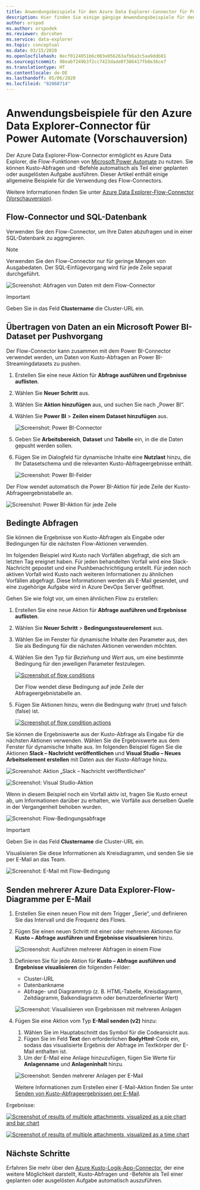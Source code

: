 ```yaml
---
title: Anwendungsbeispiele für den Azure Data Explorer-Connector für Power Automate (Vorschauversion)
description: Hier finden Sie einige gängige Anwendungsbeispiele für den Azure Data Explorer-Connector für Power Automate.
author: orspod
ms.author: orspodek
ms.reviewer: dorcohen
ms.service: data-explorer
ms.topic: conceptual
ms.date: 03/15/2020
ms.openlocfilehash: 0ecf0124051b6c003e056263afb6a3c5aa9ddb81
ms.sourcegitcommit: 98eabf249b3f2cc7423dade0f386417fb8e36ce7
ms.translationtype: HT
ms.contentlocale: de-DE
ms.lasthandoff: 05/06/2020
ms.locfileid: "82868714"
---
```

# <a name="usage-examples-for-azure-data-explorer-connector-to-power-automate-preview"></a>Anwendungsbeispiele für den Azure Data Explorer-Connector für Power Automate (Vorschauversion)

Der Azure Data Explorer-Flow-Connector ermöglicht es Azure Data Explorer, die Flow-Funktionen von [Microsoft Power Automate](https://flow.microsoft.com/) zu nutzen. Sie können Kusto-Abfragen und -Befehle automatisch als Teil einer geplanten oder ausgelösten Aufgabe ausführen. Dieser Artikel enthält einige allgemeine Beispiele für die Verwendung des Flow-Connectors.

Weitere Informationen finden Sie unter [Azure Data Explorer-Flow-Connector (Vorschauversion)](flow.md).

## <a name="flow-connector-and-your-sql-database"></a>Flow-Connector und SQL-Datenbank

Verwenden Sie den Flow-Connector, um Ihre Daten abzufragen und in einer SQL-Datenbank zu aggregieren.

> [!Note]
> Verwenden Sie den Flow-Connector nur für geringe Mengen von Ausgabedaten. Der SQL-Einfügevorgang wird für jede Zeile separat durchgeführt. 

![Screenshot: Abfragen von Daten mit dem Flow-Connector](./media/flow-usage/flow-sqlexample.png)

> [!IMPORTANT]
> Geben Sie in das Feld **Clustername** die Cluster-URL ein.

## <a name="push-data-to-a-microsoft-power-bi-dataset"></a>Übertragen von Daten an ein Microsoft Power BI-Dataset per Pushvorgang

Der Flow-Connector kann zusammen mit dem Power BI-Connector verwendet werden, um Daten von Kusto-Abfragen an Power BI-Streamingdatasets zu pushen.

1. Erstellen Sie eine neue Aktion für **Abfrage ausführen und Ergebnisse auflisten**.
1. Wählen Sie **Neuer Schritt** aus.
1. Wählen Sie **Aktion hinzufügen** aus, und suchen Sie nach „Power BI“.
1. Wählen Sie **Power BI** > **Zeilen einem Dataset hinzufügen** aus. 

    ![Screenshot: Power BI-Connector](./media/flow-usage/flow-powerbiconnector.png)

1. Geben Sie **Arbeitsbereich**, **Dataset** und **Tabelle** ein, in die die Daten gepusht werden sollen.
1. Fügen Sie im Dialogfeld für dynamische Inhalte eine **Nutzlast** hinzu, die Ihr Datasetschema und die relevanten Kusto-Abfrageergebnisse enthält.

    ![Screenshot: Power BI-Felder](./media/flow-usage/flow-powerbifields.png)

Der Flow wendet automatisch die Power BI-Aktion für jede Zeile der Kusto-Abfrageergebnistabelle an. 

![Screenshot: Power BI-Aktion für jede Zeile](./media/flow-usage/flow-powerbiforeach.png)

## <a name="conditional-queries"></a>Bedingte Abfragen

Sie können die Ergebnisse von Kusto-Abfragen als Eingabe oder Bedingungen für die nächsten Flow-Aktionen verwenden.

Im folgenden Beispiel wird Kusto nach Vorfällen abgefragt, die sich am letzten Tag ereignet haben. Für jeden behandelten Vorfall wird eine Slack-Nachricht gepostet und eine Pushbenachrichtigung erstellt.
Für jeden noch aktiven Vorfall wird Kusto nach weiteren Informationen zu ähnlichen Vorfällen abgefragt. Diese Informationen werden als E-Mail gesendet, und eine zugehörige Aufgabe wird in Azure DevOps Server geöffnet.

Gehen Sie wie folgt vor, um einen ähnlichen Flow zu erstellen:

1. Erstellen Sie eine neue Aktion für **Abfrage ausführen und Ergebnisse auflisten**.
1. Wählen Sie **Neuer Schritt** > **Bedingungssteuerelement** aus.
1. Wählen Sie im Fenster für dynamische Inhalte den Parameter aus, den Sie als Bedingung für die nächsten Aktionen verwenden möchten.
1. Wählen Sie den Typ für *Beziehung* und *Wert* aus, um eine bestimmte Bedingung für den jeweiligen Parameter festzulegen.

    [![](./media/flow-usage/flow-condition.png "Screenshot of flow conditions")](./media/flow-usage/flow-condition.png#lightbox)

    Der Flow wendet diese Bedingung auf jede Zeile der Abfrageergebnistabelle an.
1. Fügen Sie Aktionen hinzu, wenn die Bedingung wahr (true) und falsch (false) ist.

    [![](./media/flow-usage/flow-conditionactions.png "Screenshot of flow condition actions")](./media/flow-usage/flow-conditionactions.png#lightbox)

Sie können die Ergebniswerte aus der Kusto-Abfrage als Eingabe für die nächsten Aktionen verwenden. Wählen Sie die Ergebniswerte aus dem Fenster für dynamische Inhalte aus.
Im folgenden Beispiel fügen Sie die Aktionen **Slack – Nachricht veröffentlichen** und **Visual Studio – Neues Arbeitselement erstellen** mit Daten aus der Kusto-Abfrage hinzu.

![Screenshot: Aktion „Slack – Nachricht veröffentlichen“](./media/flow-usage/flow-slack.png)

![Screenshot: Visual Studio-Aktion](./media/flow-usage/flow-visualstudio.png)

Wenn in diesem Beispiel noch ein Vorfall aktiv ist, fragen Sie Kusto erneut ab, um Informationen darüber zu erhalten, wie Vorfälle aus derselben Quelle in der Vergangenheit behoben wurden.

![Screenshot: Flow-Bedingungsabfrage](./media/flow-usage/flow-conditionquery.png)

> [!IMPORTANT]
> Geben Sie in das Feld **Clustername** die Cluster-URL ein.

Visualisieren Sie diese Informationen als Kreisdiagramm, und senden Sie sie per E-Mail an das Team.

![Screenshot: E-Mail mit Flow-Bedingung](./media/flow-usage/flow-conditionemail.png)

## <a name="email-multiple-azure-data-explorer-flow-charts"></a>Senden mehrerer Azure Data Explorer-Flow-Diagramme per E-Mail

1. Erstellen Sie einen neuen Flow mit dem Trigger „Serie“, und definieren Sie das Intervall und die Frequenz des Flows. 
1. Fügen Sie einen neuen Schritt mit einer oder mehreren Aktionen für **Kusto – Abfrage ausführen und Ergebnisse visualisieren** hinzu. 

    ![Screenshot: Ausführen mehrerer Abfragen in einem Flow](./media/flow-usage/flow-severalqueries.png)

1. Definieren Sie für jede Aktion für **Kusto – Abfrage ausführen und Ergebnisse visualisieren** die folgenden Felder:
    * Cluster-URL
    * Datenbankname
    * Abfrage- und Diagrammtyp (z. B. HTML-Tabelle, Kreisdiagramm, Zeitdiagramm, Balkendiagramm oder benutzerdefinierter Wert)

    ![Screenshot: Visualisieren von Ergebnissen mit mehreren Anlagen](./media/flow-usage/flow-visualizeresultsmultipleattachments.png)

1. Fügen Sie eine Aktion vom Typ **E-Mail senden (v2)** hinzu: 
    1. Wählen Sie im Hauptabschnitt das Symbol für die Codeansicht aus.
    1. Fügen Sie im Feld **Text** den erforderlichen **BodyHtml**-Code ein, sodass das visualisierte Ergebnis der Abfrage im Textkörper der E-Mail enthalten ist.
    1. Um der E-Mail eine Anlage hinzuzufügen, fügen Sie Werte für **Anlagenname** und **Anlageninhalt** hinzu.
    
    ![Screenshot: Senden mehrerer Anlagen per E-Mail](./media/flow-usage/flow-email-multiple-attachments.png)

    Weitere Informationen zum Erstellen einer E-Mail-Aktion finden Sie unter [Senden von Kusto-Abfrageergebnissen per E-Mail](flow.md#email-kusto-query-results). 

Ergebnisse:

[![](./media/flow-usage/flow-resultsmultipleattachments.png "Screenshot of results of multiple attachments, visualized as a pie chart and bar chart")](./media/flow-usage/flow-resultsmultipleattachments.png#lightbox)

[![](./media/flow-usage/flow-resultsmultipleattachments2.png "Screenshot of results of multiple attachments, visualized as a time chart")](./media/flow-usage/flow-resultsmultipleattachments2.png#lightbox)

## <a name="next-steps"></a>Nächste Schritte

Erfahren Sie mehr über den [Azure Kusto-Logik-App-Connector](kusto/tools/logicapps.md), der eine weitere Möglichkeit darstellt, Kusto-Abfragen und -Befehle als Teil einer geplanten oder ausgelösten Aufgabe automatisch auszuführen.

